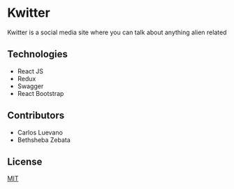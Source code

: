 # Kwitter

Kwitter is a social media site where you can talk about anything alien related

## Technologies
- React JS
- Redux
- Swagger
- React Bootstrap

## Contributors
- Carlos Luevano
- Bethsheba Zebata


## License
[MIT](https://choosealicense.com/licenses/mit/)
